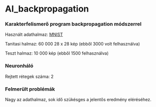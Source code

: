 # AI_backpropagation

### Karakterfelismerő program backpropagation módszerrel

Használt adathalmaz:
[MNIST](http://yann.lecun.com/exdb/mnist/)

Tanitasi halmaz: 60 000  28 x 28 kép (ebből 3000 volt felhasználva)

Teszt halmaz: 10 000 kép (ebből 1500 felhasználva)


### Neuronháló

Rejtett rétegek száma: 2


### Felmerült problémák

Nagy az adathalmaz, sok idő szükésges a jelentős eredmény eléréséhez.
